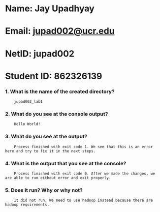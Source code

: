 # Name: Jay Upadhyay
# Email: jupad002@ucr.edu
# NetID: jupad002
# Student ID: 862326139
### 1. What is the name of the created directory?
        jupad002_lab1
### 2. What do you see at the console output?
        Hello World!
### 3. What do you see at the output?
        Process finished with exit code 1. We see that this is an error here and try to fix it in the next steps.
### 4. What is the output that you see at the console?
        Process finished with exit code 0. After we made the changes, we are able to run eithout error and exit properly.
### 5. Does it run? Why or why not?
        It did not run. We need to use hadoop instead because there are hadoop requirements. 

